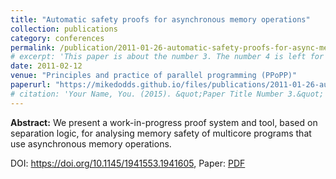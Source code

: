 ```yaml
---
title: "Automatic safety proofs for asynchronous memory operations"
collection: publications
category: conferences
permalink: /publication/2011-01-26-automatic-safety-proofs-for-async-memory-operations
# excerpt: 'This paper is about the number 3. The number 4 is left for future work.'
date: 2011-02-12
venue: "Principles and practice of parallel programming (PPoPP)"
paperurl: "https://mikedodds.github.io/files/publications/2011-01-26-automatic-safety-proofs-for-async-memory-operations.pdf"
# citation: 'Your Name, You. (2015). &quot;Paper Title Number 3.&quot; <i>Journal 1</i>. 1(3).'
---
```


**Abstract:** We present a work-in-progress proof system and tool, based on separation logic, for analysing memory safety of multicore programs that use asynchronous memory operations.

DOI: <https://doi.org/10.1145/1941553.1941605>, Paper: [PDF](https://mikedodds.github.io/files/publications/2011-01-26-automatic-safety-proofs-for-async-memory-operations.pdf)